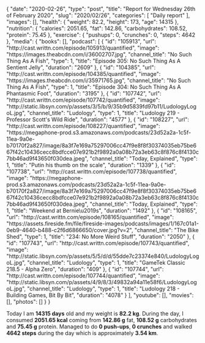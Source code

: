 {
    "date": "2020-02-26",
    "type": "post",
    "title": "Report for Wednesday 26th of February 2020",
    "slug": "2020\/02\/26",
    "categories": [
        "Daily report"
    ],
    "images": [],
    "health": {
        "weight": 82.2,
        "height": 173,
        "age": 14315
    },
    "nutrition": {
        "calories": 2051.65,
        "fat": 142.86,
        "carbohydrates": 108.52,
        "protein": 75.45
    },
    "exercise": {
        "pushups": 0,
        "crunches": 0,
        "steps": 4642
    },
    "media": {
        "books": [],
        "podcast": [
            {
                "id": "105913",
                "url": "http:\/\/cast.writtn.com\/episode\/105913\/quantified",
                "image": "https:\/\/images.theabcdn.com\/i\/36002707.jpg",
                "channel_title": "No Such Thing As A Fish",
                "type": 1,
                "title": "Episode 305: No Such Thing As A Sentient Jelly",
                "duration": "2609"
            },
            {
                "id": "104385",
                "url": "http:\/\/cast.writtn.com\/episode\/104385\/quantified",
                "image": "https:\/\/images.theabcdn.com\/i\/35971765.jpg",
                "channel_title": "No Such Thing As A Fish",
                "type": 1,
                "title": "Episode 304: No Such Thing As A Phantasmic Foot",
                "duration": "3195"
            },
            {
                "id": "107742",
                "url": "http:\/\/cast.writtn.com\/episode\/107742\/quantified",
                "image": "http:\/\/static.libsyn.com\/p\/assets\/3\/5\/b\/9\/35b9d5839fd97b11\/LudologyLogoL.jpg",
                "channel_title": "Ludology",
                "type": 1,
                "title": "Ludology 219 - Professor Scott's Wild Ride",
                "duration": "4577"
            },
            {
                "id": "108227",
                "url": "http:\/\/cast.writtn.com\/episode\/108227\/quantified",
                "image": "https:\/\/megaphone-prod.s3.amazonaws.com\/podcasts\/23d52a2a-1c5f-11ea-9a0e-b70170f2a827\/image\/8a3f7e169a75297006cc47f9e8f8f30374035eb75be667f42c10436cecc8bdfcce07e921b2f9892a0a08b72a3eb63c8f876c8f4130c7bb46ad9f43650f030dea.jpeg",
                "channel_title": "Today, Explained",
                "type": 1,
                "title": "Putin his thumb on the scale",
                "duration": "1339"
            },
            {
                "id": "107738",
                "url": "http:\/\/cast.writtn.com\/episode\/107738\/quantified",
                "image": "https:\/\/megaphone-prod.s3.amazonaws.com\/podcasts\/23d52a2a-1c5f-11ea-9a0e-b70170f2a827\/image\/8a3f7e169a75297006cc47f9e8f8f30374035eb75be667f42c10436cecc8bdfcce07e921b2f9892a0a08b72a3eb63c8f876c8f4130c7bb46ad9f43650f030dea.jpeg",
                "channel_title": "Today, Explained",
                "type": 1,
                "title": "Weekend at Bernie\u2019s",
                "duration": "1492"
            },
            {
                "id": "108165",
                "url": "http:\/\/cast.writtn.com\/episode\/108165\/quantified",
                "image": "https:\/\/assets.fireside.fm\/file\/fireside-images\/podcasts\/images\/1\/167c01a1-0eb9-4640-b488-c2f6d6866650\/cover.jpg?v=2",
                "channel_title": "The Bike Shed",
                "type": 1,
                "title": "234: No More Weird Stuff",
                "duration": "2050"
            },
            {
                "id": "107743",
                "url": "http:\/\/cast.writtn.com\/episode\/107743\/quantified",
                "image": "http:\/\/static.libsyn.com\/p\/assets\/5\/5\/d\/d\/55dde7c23374e840\/LudologyLogoL.jpg",
                "channel_title": "Ludology",
                "type": 1,
                "title": "GameTek Classic 218.5 - Alpha Zero",
                "duration": "409"
            },
            {
                "id": "107744",
                "url": "http:\/\/cast.writtn.com\/episode\/107744\/quantified",
                "image": "http:\/\/static.libsyn.com\/p\/assets\/4\/9\/8\/3\/49832a94a11e58f6\/LudologyLogoL.jpg",
                "channel_title": "Ludology",
                "type": 1,
                "title": "Ludology 218 - Building Games, Bit By Bit",
                "duration": "4078"
            }
        ],
        "youtube": [],
        "movies": [],
        "photos": []
    }
}

Today I am <strong>14315 days</strong> old and my weight is <strong>82.2 kg</strong>. During the day, I consumed <strong>2051.65 kcal</strong> coming from <strong>142.86 g</strong> fat, <strong>108.52 g</strong> carbohydrates and <strong>75.45 g</strong> protein. Managed to do <strong>0 push-ups</strong>, <strong>0 crunches</strong> and walked <strong>4642 steps</strong> during the day which is approximately <strong>3.54 km</strong>.
